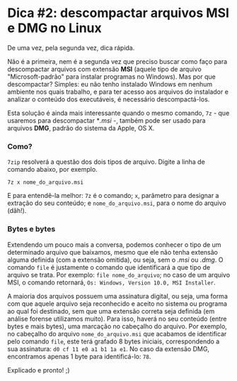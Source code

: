Dica #2: descompactar arquivos MSI e DMG no Linux
=================================================

De uma vez, pela segunda vez, dica rápida.

Não é a primeira, nem é a segunda vez que preciso buscar como faço para descompactar arquivos com extensão **MSI** (aquele tipo de arquivo "Microsoft-padrão" para instalar programas no Windows). Mas por que descompactar? Simples: eu não tenho instalado Windows em nenhum ambiente nos quais trabalho, e para ter acesso aos arquivos do instalador e analizar o conteúdo dos executáveis, é necessário descompactá-los.

Esta solução é ainda mais interessante quando o mesmo comando, `7z` - que usaremos para descompactar **.msi* -, também pode ser usado para arquivos **DMG**, padrão do sistema da Apple, OS X.

### Como?

`7zip` resolverá a questão dos dois tipos de arquivo. Digite a linha de comando abaixo, por exemplo.

```
7z x nome_do_arquivo.msi
```

E para entendê-la melhor: `7z` é o comando; `x`, parâmetro para designar a extração do seu conteúdo; e `nome_do_arquivo.msi`, para o nome do arquivo (dãh!).

### Bytes e bytes

Extendendo um pouco mais a conversa, podemos conhecer o tipo de um determinado arquivo que baixamos, mesmo que ele não tenha extensão alguma definida (com a extensão omitida), ou seja, sem o *.msi* ou *.dmg*. O comando `file` é justamente o comando que identificará a que tipo de arquivo se trata. Por exemplo: `file nome_do_arquivo`; no caso de um arquivo MSI, o comando retornará, `Os: Windows, Version 10.0, MSI Installer`.

A maioria dos arquivos possuem uma assinatura digital, ou seja, uma forma com que aquele arquivo seja reconhecido e aceito no sistema ou programa ao qual foi destinado, sem que uma extensão correta seja definida (em análise forense utilizamos muito). Para isso, haverá no seu conteúdo (entre bytes e mais bytes), uma marcação no cabeçalho do arquivo. Por exemplo, no cabeçalho do arquivo `nome_do_arquivo.msi` que acabamos de identificar pelo comando `file`, este terá grafado 8 bytes iniciais, correspondendo a sua assinatura: `d0 cf 11 e0 a1 b1 1a e1`. No caso da extensão DMG, encontramos apenas 1 byte para identificá-lo: `78`.

Explicado e pronto! ;)
